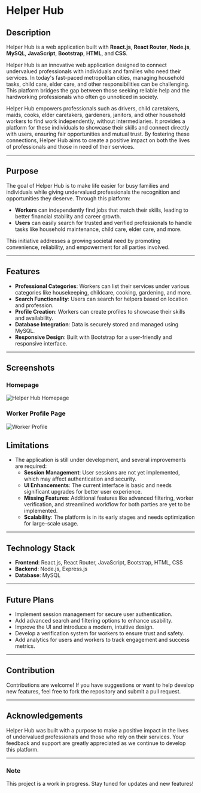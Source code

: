 # Helper Hub

## Description

Helper Hub is a web application built with **React.js**, **React Router**, **Node.js**, **MySQL**, **JavaScript**, **Bootstrap**, **HTML**, and **CSS**. 

Helper Hub is an innovative web application designed to connect undervalued professionals with individuals and families who need their services. In today's fast-paced metropolitan cities, managing household tasks, child care, elder care, and other responsibilities can be challenging. This platform bridges the gap between those seeking reliable help and the hardworking professionals who often go unnoticed in society.

Helper Hub empowers professionals such as drivers, child caretakers, maids, cooks, elder caretakers, gardeners, janitors, and other household workers to find work independently, without intermediaries. It provides a platform for these individuals to showcase their skills and connect directly with users, ensuring fair opportunities and mutual trust. By fostering these connections, Helper Hub aims to create a positive impact on both the lives of professionals and those in need of their services.

---
## Purpose

The goal of Helper Hub is to make life easier for busy families and individuals while giving undervalued professionals the recognition and opportunities they deserve. Through this platform:
- **Workers** can independently find jobs that match their skills, leading to better financial stability and career growth.
- **Users** can easily search for trusted and verified professionals to handle tasks like household maintenance, child care, elder care, and more.

This initiative addresses a growing societal need by promoting convenience, reliability, and empowerment for all parties involved.

---

## Features

- **Professional Categories**: Workers can list their services under various categories like housekeeping, childcare, cooking, gardening, and more.
- **Search Functionality**: Users can search for helpers based on location and profession.
- **Profile Creation**: Workers can create profiles to showcase their skills and availability.
- **Database Integration**: Data is securely stored and managed using MySQL.
- **Responsive Design**: Built with Bootstrap for a user-friendly and responsive interface.

---
## Screenshots

### Homepage
![Helper Hub Homepage](./images/homepage.png)

### Worker Profile Page
![Worker Profile](./images/worker-profile.png)

## Limitations

- The application is still under development, and several improvements are required:
  - **Session Management**: User sessions are not yet implemented, which may affect authentication and security.
  - **UI Enhancements**: The current interface is basic and needs significant upgrades for better user experience.
  - **Missing Features**: Additional features like advanced filtering, worker verification, and streamlined workflow for both parties are yet to be implemented.
  - **Scalability**: The platform is in its early stages and needs optimization for large-scale usage.

---

## Technology Stack

- **Frontend**: React.js, React Router, JavaScript, Bootstrap, HTML, CSS
- **Backend**: Node.js, Express.js
- **Database**: MySQL

---

## Future Plans

- Implement session management for secure user authentication.
- Add advanced search and filtering options to enhance usability.
- Improve the UI and introduce a modern, intuitive design.
- Develop a verification system for workers to ensure trust and safety.
- Add analytics for users and workers to track engagement and success metrics.

---

## Contribution

Contributions are welcome! If you have suggestions or want to help develop new features, feel free to fork the repository and submit a pull request.

---

## Acknowledgements

Helper Hub was built with a purpose to make a positive impact in the lives of undervalued professionals and those who rely on their services. Your feedback and support are greatly appreciated as we continue to develop this platform.

---

### Note
This project is a work in progress. Stay tuned for updates and new features!
